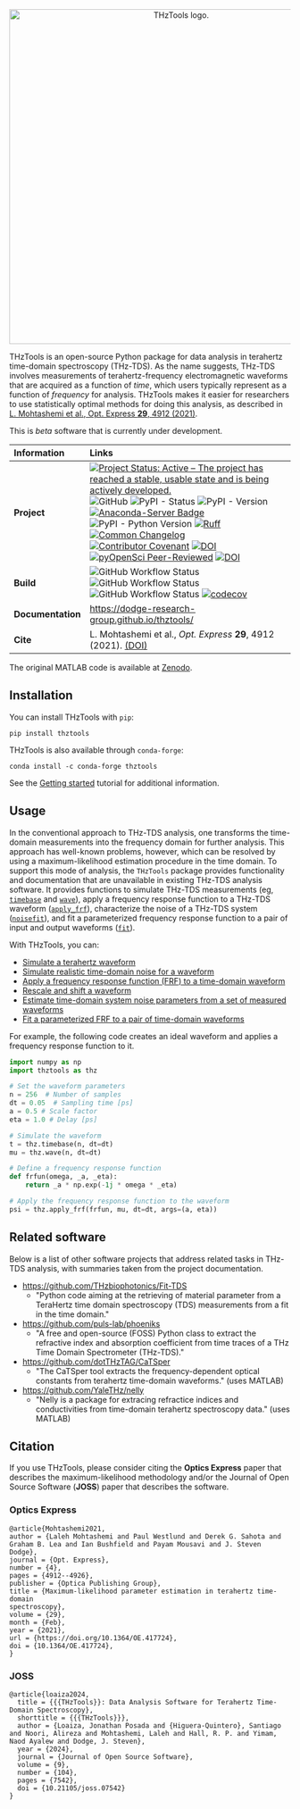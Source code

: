 <div style="text-align: center">
<picture>
  <source media="(prefers-color-scheme: dark)" srcset="https://raw.githubusercontent.com/dodge-research-group/thztools/main/docs/source/_static/thztools_logo_dark.svg" width="600">
  <source media="(prefers-color-scheme: light)" srcset="https://raw.githubusercontent.com/dodge-research-group/thztools/main/docs/source/_static/thztools_logo.svg" width="600">
  <img alt="THzTools logo." src="https://raw.githubusercontent.com/dodge-research-group/thztools/main/docs/source/_static/thztools_logo.svg" width="600">
</picture>
</div>

THzTools is an open-source Python package for data analysis in terahertz time-domain spectroscopy
(THz-TDS). As the name suggests, THz-TDS involves measurements of terahertz-frequency
electromagnetic waveforms that are acquired as a function of *time*, which users typically
represent as a function of *frequency* for analysis. THzTools makes it easier for researchers
to use statistically optimal methods for doing this analysis, as described in [L. Mohtashemi et al.,
 Opt. Express **29**, 4912 (2021)](https://doi.org/10.1364/OE.417724).

This is *beta* software that is currently under development.

| Information       | Links                                                                                                                                                                                                                                                                                                                                                                                                                                                                                                                                                                                                                                                                                                                                                                                                                                                                                                                                                                                                                                                                                                                                                                                                                                                                                                                                                     |
|:------------------|:----------------------------------------------------------------------------------------------------------------------------------------------------------------------------------------------------------------------------------------------------------------------------------------------------------------------------------------------------------------------------------------------------------------------------------------------------------------------------------------------------------------------------------------------------------------------------------------------------------------------------------------------------------------------------------------------------------------------------------------------------------------------------------------------------------------------------------------------------------------------------------------------------------------------------------------------------------------------------------------------------------------------------------------------------------------------------------------------------------------------------------------------------------------------------------------------------------------------------------------------------------------------------------------------------------------------------------------------------------|
| **Project**       | [![Project Status: Active – The project has reached a stable, usable state and is being actively developed.](https://www.repostatus.org/badges/latest/active.svg)](https://www.repostatus.org/#active) ![GitHub](https://img.shields.io/github/license/dodge-research-group/thztools) ![PyPI - Status](https://img.shields.io/pypi/status/thztools) ![PyPI - Version](https://img.shields.io/pypi/v/thztools) [![Anaconda-Server Badge](https://anaconda.org/conda-forge/thztools/badges/version.svg)](https://anaconda.org/conda-forge/thztools) ![PyPI - Python Version](https://img.shields.io/pypi/pyversions/thztools) [![Ruff](https://img.shields.io/endpoint?url=https://raw.githubusercontent.com/astral-sh/ruff/main/assets/badge/v2.json)](https://github.com/astral-sh/ruff) [![Common Changelog](https://common-changelog.org/badge.svg)](https://common-changelog.org) [![Contributor Covenant](https://img.shields.io/badge/Contributor%20Covenant-2.1-4baaaa.svg)](code_of_conduct.md) [![DOI](https://zenodo.org/badge/569133241.svg)](https://zenodo.org/doi/10.5281/zenodo.10100093) [![pyOpenSci Peer-Reviewed](https://pyopensci.org/badges/peer-reviewed.svg)](https://github.com/pyOpenSci/software-review/issues/209) [![DOI](https://joss.theoj.org/papers/10.21105/joss.07542/status.svg)](https://doi.org/10.21105/joss.07542) |
| **Build**         | ![GitHub Workflow Status](https://img.shields.io/github/actions/workflow/status/dodge-research-group/thztools/sphinx.yml?label=build%3Adocs) ![GitHub Workflow Status](https://img.shields.io/github/actions/workflow/status/dodge-research-group/thztools/pytest-with-coverage.yml?label=build%3Atests%20(conda)) ![GitHub Workflow Status](https://img.shields.io/github/actions/workflow/status/dodge-research-group/thztools/test-pip.yml?label=build%3Atests%20(pip)) [![codecov](https://codecov.io/gh/dodge-research-group/thztools/branch/dev/graph/badge.svg?token=U8PLKTQ7AH)](https://codecov.io/gh/dodge-research-group/thztools)                                                                                                                                                                                                                                                                                                                                                                                                                                                                                                                                                                                                                                                                                                             |
| **Documentation** | https://dodge-research-group.github.io/thztools/                                                                                                                                                                                                                                                                                                                                                                                                                                                                                                                                                                                                                                                                                                                                                                                                                                                                                                                                                                                                                                                                                                                                                                                                                                                                                                          |
| **Cite**          | L. Mohtashemi et al., *Opt. Express* **29**, 4912 (2021). [(DOI)](https://doi.org/10.1364/OE.417724)                                                                                                                                                                                                                                                                                                                                                                                                                                                                                                                                                                                                                                                                                                                                                                                                                                                                                                                                                                                                                                                                                                                                                                                                                                                      |

The original MATLAB code is available at [Zenodo](https://zenodo.org/record/4876388).

## Installation

You can install THzTools with `pip`:

```shell
pip install thztools
```

THzTools is also available through `conda-forge`:

```shell
conda install -c conda-forge thztools
```

See the [Getting started](https://dodge-research-group.github.io/thztools/getting_started.html) tutorial for additional information.

## Usage

In the conventional approach to THz-TDS analysis, one transforms
the time-domain measurements into the frequency domain for further analysis.
This approach has well-known problems, however, which can be resolved by
using a maximum-likelihood estimation procedure in the time
domain. To support this mode of analysis, the `THzTools`
package provides functionality and documentation that are unavailable in
existing THz-TDS analysis software. It provides functions to simulate THz-TDS
measurements (eg, [`timebase`](https://dodge-research-group.github.io/thztools/generated/thztools.timebase.html)
and [`wave`](https://dodge-research-group.github.io/thztools/generated/thztools.wave.html)),
apply a frequency response function to a THz-TDS waveform ([`apply_frf`](https://dodge-research-group.github.io/thztools/generated/thztools.apply_frf.html)),
characterize the noise of a THz-TDS system ([`noisefit`](https://dodge-research-group.github.io/thztools/generated/thztools.noisefit.html)),
and fit a parameterized frequency response function to a pair of input and
output waveforms ([`fit`](https://dodge-research-group.github.io/thztools/generated/thztools.fit.html)).

With THzTools, you can:
- [Simulate a terahertz waveform](https://dodge-research-group.github.io/thztools/examples/simulate-waveform.html)
- [Simulate realistic time-domain noise for a waveform](https://dodge-research-group.github.io/thztools/examples/simulate-noise.html)
- [Apply a frequency response function (FRF) to a time-domain waveform](https://dodge-research-group.github.io/thztools/examples/apply-frequency-response.html)
- [Rescale and shift a waveform](https://dodge-research-group.github.io/thztools/examples/rescale-and-shift-waveform.html#)
- [Estimate time-domain system noise parameters from a set of measured waveforms](https://dodge-research-group.github.io/thztools/examples/estimate-noise.html)
- [Fit a parameterized FRF to a pair of time-domain waveforms](https://dodge-research-group.github.io/thztools/examples/fit-with-frf.html)

For example, the following code creates an ideal waveform and applies a
frequency response function to it.

```python
import numpy as np
import thztools as thz

# Set the waveform parameters
n = 256  # Number of samples
dt = 0.05  # Sampling time [ps]
a = 0.5 # Scale factor
eta = 1.0 # Delay [ps]

# Simulate the waveform
t = thz.timebase(n, dt=dt)
mu = thz.wave(n, dt=dt)

# Define a frequency response function
def frfun(omega, _a, _eta):
    return _a * np.exp(-1j * omega * _eta)

# Apply the frequency response function to the waveform
psi = thz.apply_frf(frfun, mu, dt=dt, args=(a, eta))
```

## Related software
Below is a list of other software projects that address related tasks in
THz-TDS analysis, with summaries taken from the project documentation.
- https://github.com/THzbiophotonics/Fit-TDS
  - "Python code aiming at the retrieving of material parameter from a
    TeraHertz time domain spectroscopy (TDS) measurements from a fit in the time
    domain."
- https://github.com/puls-lab/phoeniks
  - "A free and open-source (FOSS) Python class to extract the refractive index
    and absorption coefficient from time traces of a THz Time Domain
    Spectrometer (THz-TDS)."
- https://github.com/dotTHzTAG/CaTSper
  - "The CaTSper tool extracts the frequency-dependent optical constants from
    terahertz time-domain waveforms." (uses MATLAB)
- https://github.com/YaleTHz/nelly
  - "Nelly is a package for extracing refractice indices and conductivities from
    time-domain terahertz spectroscopy data." (uses MATLAB)

## Citation

If you use THzTools, please consider citing the **Optics Express** paper that
describes the maximum-likelihood methodology and/or the Journal of Open Source
Software (**JOSS**) paper that describes the software.

### Optics Express
```
@article{Mohtashemi2021,
author = {Laleh Mohtashemi and Paul Westlund and Derek G. Sahota and
Graham B. Lea and Ian Bushfield and Payam Mousavi and J. Steven Dodge},
journal = {Opt. Express},
number = {4},
pages = {4912--4926},
publisher = {Optica Publishing Group},
title = {Maximum-likelihood parameter estimation in terahertz time-domain
spectroscopy},
volume = {29},
month = {Feb},
year = {2021},
url = {https://doi.org/10.1364/OE.417724},
doi = {10.1364/OE.417724},
}
```

### JOSS
```
@article{loaiza2024,
  title = {{{THzTools}}: Data Analysis Software for Terahertz Time-Domain Spectroscopy},
  shorttitle = {{{THzTools}}},
  author = {Loaiza, Jonathan Posada and {Higuera-Quintero}, Santiago and Noori, Alireza and Mohtashemi, Laleh and Hall, R. P. and Yimam, Naod Ayalew and Dodge, J. Steven},
  year = {2024},
  journal = {Journal of Open Source Software},
  volume = {9},
  number = {104},
  pages = {7542},
  doi = {10.21105/joss.07542}
}
```
